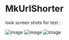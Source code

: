 # MkUrlShorter

look screen shots for test :

![image](https://user-images.githubusercontent.com/15786908/195571841-4b951c2e-2440-4253-a896-bcefce6979c3.png)
![image](https://user-images.githubusercontent.com/15786908/195571908-d87f65cd-8fee-4133-99ee-35d40b376849.png)
![image](https://user-images.githubusercontent.com/15786908/195572019-609d1ff7-d566-4dcd-a67a-f1a60cfbcb72.png)
